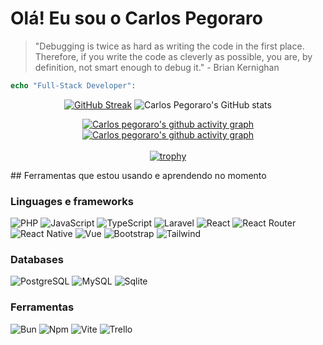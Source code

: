# Olá! Eu sou o Carlos Pegoraro

> "Debugging is twice as hard as writing the code in the first place. Therefore, if you write the code as cleverly as possible, you are, by definition, not smart enough to debug it." - Brian Kernighan

```php 
echo "Full-Stack Developer":
```
<div align="center">
  
  [![GitHub Streak](https://streak-stats.demolab.com/?user=CarlosPegoraro&theme=react)](https://git.io/streak-stats) 
  ![Carlos Pegoraro's GitHub stats](https://github-readme-stats.vercel.app/api?username=CarlosPegoraro&hide=contribs,prs&theme=tokyonight&show_icons=true&bg_color=00000000)
  
  [![Carlos pegoraro's github activity graph](https://github-readme-activity-graph.vercel.app/graph?username=CarlosPegoraro&theme=react)](https://github.com/ashutosh00710/github-readme-activity-graph)
  [![Carlos pegoraro's github activity graph](http://github-profile-summary-cards.vercel.app/api/cards/profile-details?username=CarlosPegoraro&theme=tokyonight})](https://github.com/ashutosh00710/github-readme-activity-graph)
  <br/>
  <br/>
  [![trophy](https://github-profile-trophy.vercel.app/?username=CarlosPegoraro&margin-w=15&theme=nord)](https://github.com/ryo-ma/github-profile-trophy)
  
</div>
## Ferramentas que estou usando e aprendendo no momento

### Linguages e frameworks

![PHP](https://img.shields.io/badge/PHP-777BB4?style=for-the-badge&logo=php&logoColor=white)
![JavaScript](https://img.shields.io/badge/JavaScript-323330?style=for-the-badge&logo=javascript&logoColor=F7DF1E)
![TypeScript](https://img.shields.io/badge/TypeScript-007ACC?style=for-the-badge&logo=typescript&logoColor=white)
![Laravel](https://img.shields.io/badge/Laravel-FF2D20?style=for-the-badge&logo=laravel&logoColor=white)
![React](https://img.shields.io/badge/PostgreSQL-316192?style=for-the-badge&logo=postgresql&logoColor=white)
![React Router](https://img.shields.io/badge/React_Router-CA4245?style=for-the-badge&logo=react-router&logoColor=white)
![React Native](https://img.shields.io/badge/React_Native-20232A?style=for-the-badge&logo=react&logoColor=61DAFB)
![Vue](https://img.shields.io/badge/Vue%20js-35495E?style=for-the-badge&logo=vuedotjs&logoColor=4FC08D)
![Bootstrap](https://img.shields.io/badge/Bootstrap-563D7C?style=for-the-badge&logo=bootstrap&logoColor=white)
![Tailwind](https://img.shields.io/badge/Tailwind_CSS-38B2AC?style=for-the-badge&logo=tailwind-css&logoColor=white)

### Databases
![PostgreSQL](https://img.shields.io/badge/PostgreSQL-316192?style=for-the-badge&logo=postgresql&logoColor=white)
![MySQL](https://img.shields.io/badge/MySQL-005C84?style=for-the-badge&logo=mysql&logoColor=white)
![Sqlite](https://img.shields.io/badge/Sqlite-003B57?style=for-the-badge&logo=sqlite&logoColor=white)

### Ferramentas
![Bun](https://img.shields.io/badge/bun-282a36?style=for-the-badge&logo=bun&logoColor=fbf0df)
![Npm](https://img.shields.io/badge/npm-CB3837?style=for-the-badge&logo=npm&logoColor=white)
![Vite](https://img.shields.io/badge/Vite-B73BFE?style=for-the-badge&logo=vite&logoColor=FFD62E)
![Trello](https://img.shields.io/badge/Trello-0052CC?style=for-the-badge&logo=trello&logoColor=white)




